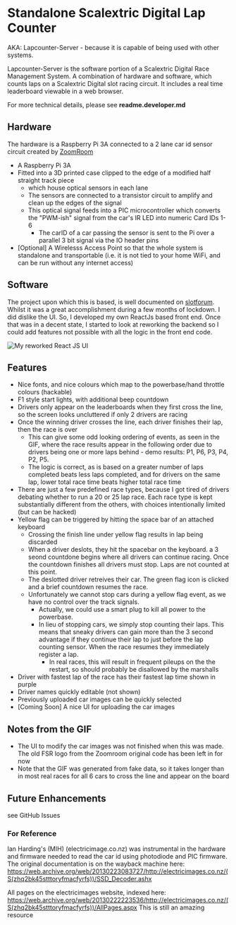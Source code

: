 # Standalone Scalextric Digital Lap Counter

AKA: Lapcounter-Server - because it is capable of being used with other systems.

Lapcounter-Server is the software portion of a Scalextric Digital Race Management System.
A combination of hardware and software, which counts laps on a Scalextric Digital slot racing circuit.
It includes a real time leaderboard viewable in a web browser.

For more technical details, please see **readme.developer.md**

## Hardware
The hardware is a Raspberry Pi 3A connected to a 2 lane car id sensor circuit created by [ZoomRoom](https://www.slotforum.com/members/zoomroom.24952/) 
* A Raspberry Pi 3A
* Fitted into a 3D printed case clipped to the edge of a modified half straight track piece
  * which house optical sensors in each lane
  * The sensors are connected to a transistor circuit to amplify and clean up the edges of the signal
  * This optical signal feeds into a PIC microcontroller which converts the "PWM-ish" signal from the car's IR LED into numeric Card IDs 1-6
    * The carID of a car passing the sensor is sent to the Pi over a parallel 3 bit signal via the IO header pins
* [Optional] A Wirelesss Access Point so that the whole system is standalone and transportable (i.e. it is not tied to your home WiFi, and can be run without any internet access)

## Software
The project upon which this is based, is well documented on [slotforum](https://www.slotforum.com/threads/wifi-raspberry-pi-based-lap-counter-timer.197059/). Whilst it was a great accomplishment during a few months of lockdown. I did dislike the UI. So, I developed my own ReactJs based front end. Once that was in a decent state, I started to look at reworking the backend so I could add features not possible with all the logic in the front end code.

![My reworked React JS UI](docs/shakedown.gif)

## Features

* Nice fonts, and nice colours which map to the powerbase/hand throttle colours (hackable)
* F1 style start lights, with additional beep countdown
* Drivers only appear on the leaderboards when they first cross the line, so the screen looks uncluttered if only 2 drivers are racing
* Once the winning driver crosses the line, each driver finishes their lap, then the race is over
    * This can give some odd looking ordering of events, as seen in the GIF, where the race results appear in the following order due to drivers being one or more laps behind - demo results: P1, P6, P3, P4, P2, P5.
    * The logic is correct, as is based on a greater number of laps completed beats less laps completed, and for drivers on the same lap, lower total race time beats higher total race time
* There are just a few predefined race types, because I got tired of drivers debating whether to run a 20 or 25 lap race. Each race type is kept substantially different from the others, with choices intentionally limited (but can be hacked)
* Yellow flag can be triggered by hitting the space bar of an attached keyboard
    * Crossing the finish line under yellow flag results in lap being discarded
    * When a driver deslots, they hit the spacebar on the keyboard. a 3 seond countdone begins where all drivers can continue racing. Once the countdown finishes all drivers must stop. Laps are not counted at this point.
    * The deslotted driver retreives their car. The green flag icon is clicked and a brief countdown resumes the race.
    * Unfortunately we cannot stop cars during a yellow flag event, as we have no control over the track signals.  
        * Actually, we could use a smart plug to kill all power to the powerbase. 
        * In lieu of stopping cars, we simply stop counting their laps. This means that sneaky drivers can gain more than the 3 second advantage if they continue their lap to just before the lap counting sensor. When the race resumes they immediately register a lap. 
            * In real races, this will result in frequent pileups on the the restart, so should probably be disallowed by the marshalls
* Driver with fastest lap of the race has their fastest lap time shown in purple
* Driver names quickly editable (not shown)
* Previously uploaded car images can be quickly selected
* [Coming Soon] A nice UI for uploading the car images


## Notes from the GIF

* The UI to modify the car images was not finished when this was made. The old FSR logo from the Zoomroom original code has been left in for now
* Note that the GIF was generated from fake data, so it takes longer than in most real races for all 6 cars to cross the line and appear on the board


## Future Enhancements

see GitHub Issues




### For Reference

Ian Harding's (MIH) (electricimage.co.nz) was instrumental in the hardware and firmware needed to read the car id using photodiode and PIC firmware. The original documentation is on the wayback machine here: https://web.archive.org/web/20130223083727/http://electricimages.co.nz/(S(zhq2bk45stttoryfmacfyrfs))/SSD_Decoder.ashx

All pages on the electricimages website, indexed here: https://web.archive.org/web/20130222223536/http://electricimages.co.nz/(S(zhq2bk45stttoryfmacfyrfs))/AllPages.aspx
This is still an amazing resource
